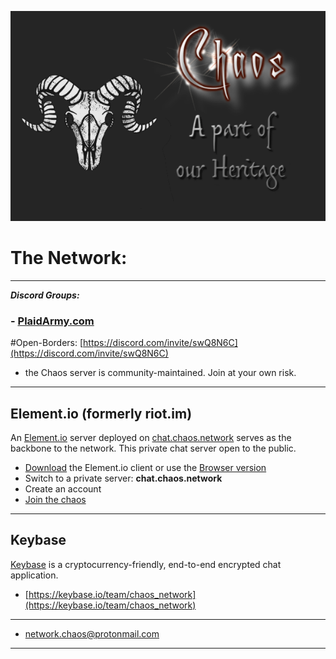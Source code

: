 ![chaos](chaos2243.png)


# The Network: 

---


***Discord Groups:***

### - [PlaidArmy.com](https://plaidarmy.com)

#Open-Borders: [https://discord.com/invite/swQ8N6C](https://discord.com/invite/swQ8N6C)
 - the Chaos server is community-maintained. Join at your own risk.

---

## Element.io (formerly riot.im) 

An [Element.io](https://element.io/) server deployed on [chat.chaos.network](https://matrix.to/#/!OBVoauFGQFEOTJyJdW:chat.chaos.network?via=chat.chaos.network) serves as the backbone to the network. This private chat server open to the public.

- [Download](https://element.io/get-started) the Element.io client or use the [Browser version](https://element.io/get-started) 
- Switch to a private server:  **chat.chaos.network**
- Create an account
- [Join the chaos](https://matrix.to/#/!OBVoauFGQFEOTJyJdW:chat.chaos.network?via=chat.chaos.network)

---

## Keybase

[Keybase](https://keybase.io/) is a cryptocurrency-friendly, end-to-end encrypted chat application.

- [https://keybase.io/team/chaos_network](https://keybase.io/team/chaos_network)


---


- [network.chaos@protonmail.com](network.chaos@protonmail.com)

---
